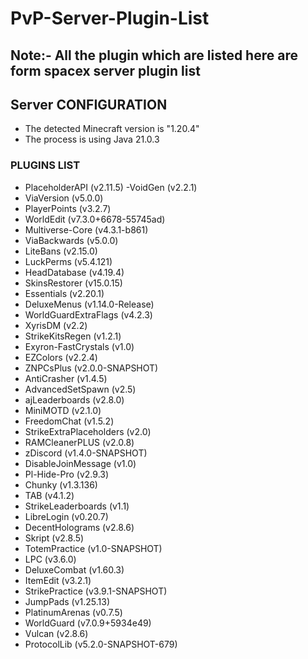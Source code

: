 # PvP-Server-Plugin-List

## Note:- All the plugin which are listed here are form spacex server plugin list

## Server CONFIGURATION
- The detected Minecraft version is "1.20.4"
- The process is using Java 21.0.3

### PLUGINS LIST

- PlaceholderAPI (v2.11.5)
-VoidGen (v2.2.1)
- ViaVersion (v5.0.0)
- PlayerPoints (v3.2.7)
- WorldEdit (v7.3.0+6678-55745ad)
- Multiverse-Core (v4.3.1-b861)
- ViaBackwards (v5.0.0)
- LiteBans (v2.15.0)
- LuckPerms (v5.4.121)
- HeadDatabase (v4.19.4)
- SkinsRestorer (v15.0.15)
- Essentials (v2.20.1)
- DeluxeMenus (v1.14.0-Release)
- WorldGuardExtraFlags (v4.2.3)
- XyrisDM (v2.2)
- StrikeKitsRegen (v1.2.1)
- Exyron-FastCrystals (v1.0)
- EZColors (v2.2.4)
- ZNPCsPlus (v2.0.0-SNAPSHOT)
- AntiCrasher (v1.4.5)
- AdvancedSetSpawn (v2.5)
- ajLeaderboards (v2.8.0)
- MiniMOTD (v2.1.0)
- FreedomChat (v1.5.2)
- StrikeExtraPlaceholders (v2.0)
- RAMCleanerPLUS (v2.0.8)
- zDiscord (v1.4.0-SNAPSHOT)
- DisableJoinMessage (v1.0)
- Pl-Hide-Pro (v2.9.3)
- Chunky (v1.3.136)
- TAB (v4.1.2)
- StrikeLeaderboards (v1.1)
- LibreLogin (v0.20.7)
- DecentHolograms (v2.8.6)
- Skript (v2.8.5)
- TotemPractice (v1.0-SNAPSHOT)
- LPC (v3.6.0)
- DeluxeCombat (v1.60.3)
- ItemEdit (v3.2.1)
- StrikePractice (v3.9.1-SNAPSHOT)
- JumpPads (v1.25.13)
- PlatinumArenas (v0.7.5)
- WorldGuard (v7.0.9+5934e49)
- Vulcan (v2.8.6)
- ProtocolLib (v5.2.0-SNAPSHOT-679)
